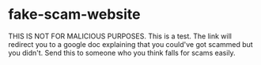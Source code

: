 # fake-scam-website
THIS IS NOT FOR MALICIOUS PURPOSES. This is a test. The link will redirect you to a google doc explaining that you could've got scammed but you didn't. Send this to someone who you think falls for scams easily.
